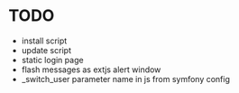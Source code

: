 # TODO

* install script
* update script
* static login page
* flash messages as extjs alert window
* _switch_user parameter name in js from symfony config